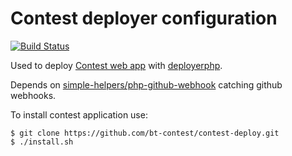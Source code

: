 # Contest deployer configuration
[![Build Status](https://travis-ci.org/bt-contest/contest-deploy.svg?branch=master)](https://travis-ci.org/bt-contest/contest-deploy)

Used to deploy [Contest web app](https://github.com/bt-contest) with [deployerphp](http://deployer.org/).

Depends on [simple-helpers/php-github-webhook](https://github.com/simple-helpers/php-github-webhook.git) catching github webhooks.

To install contest application use:
```
$ git clone https://github.com/bt-contest/contest-deploy.git
$ ./install.sh
```
